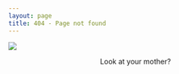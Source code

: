```yaml
---
layout: page
title: 404 - Page not found
---
```


![](https://2no.co/1OCKP.png)
<center>Look at your mother?</center>   
